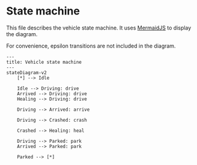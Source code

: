 # State machine

This file describes the vehicle state machine.
It uses [MermaidJS](https://mermaid.js.org/) to display the diagram.

For convenience, epsilon transitions are not included in the diagram.

```mermaid
---
title: Vehicle state machine
---
stateDiagram-v2
    [*] --> Idle

    Idle --> Driving: drive
    Arrived --> Driving: drive
    Healing --> Driving: drive

    Driving --> Arrived: arrive

    Driving --> Crashed: crash

    Crashed --> Healing: heal

    Driving --> Parked: park
    Arrived --> Parked: park

    Parked --> [*]
```
